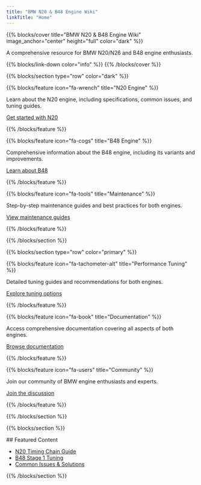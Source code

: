 ```yaml
---
title: "BMW N20 & B48 Engine Wiki"
linkTitle: "Home"
---
```


{{% blocks/cover title="BMW N20 & B48 Engine Wiki" image_anchor="center" height="full" color="dark" %}}
<div class="text-center">
A comprehensive resource for BMW N20/N26 and B48 engine enthusiasts.
</div>

{{% blocks/link-down color="info" %}}
{{% /blocks/cover %}}

{{% blocks/section type="row" color="dark" %}}

{{% blocks/feature icon="fa-wrench" title="N20 Engine" %}}
<div class="text-center">
Learn about the N20 engine, including specifications, common issues, and tuning guides.

[Get started with N20](/docs/n20)
</div>
{{% /blocks/feature %}}

{{% blocks/feature icon="fa-cogs" title="B48 Engine" %}}
<div class="text-center">
Comprehensive information about the B48 engine, including its variants and improvements.

[Learn about B48](/docs/b48)
</div>
{{% /blocks/feature %}}

{{% blocks/feature icon="fa-tools" title="Maintenance" %}}
<div class="text-center">
Step-by-step maintenance guides and best practices for both engines.

[View maintenance guides](/docs/maintenance)
</div>
{{% /blocks/feature %}}

{{% /blocks/section %}}

{{% blocks/section type="row" color="primary" %}}

{{% blocks/feature icon="fa-tachometer-alt" title="Performance Tuning" %}}
<div class="text-center">
Detailed tuning guides and recommendations for both engines.

[Explore tuning options](/docs/tuning)
</div>
{{% /blocks/feature %}}

{{% blocks/feature icon="fa-book" title="Documentation" %}}
<div class="text-center">
Access comprehensive documentation covering all aspects of both engines.

[Browse documentation](/docs)
</div>
{{% /blocks/feature %}}

{{% blocks/feature icon="fa-users" title="Community" %}}
<div class="text-center">
Join our community of BMW engine enthusiasts and experts.

[Join the discussion](/community)
</div>
{{% /blocks/feature %}}

{{% /blocks/section %}}

{{% blocks/section %}}
<div class="text-center">
## Featured Content

* [N20 Timing Chain Guide](/docs/maintenance/n20-timing-chain)
* [B48 Stage 1 Tuning](/docs/tuning/b48-stage1)
* [Common Issues & Solutions](/docs/common-issues)
</div>
{{% /blocks/section %}} 